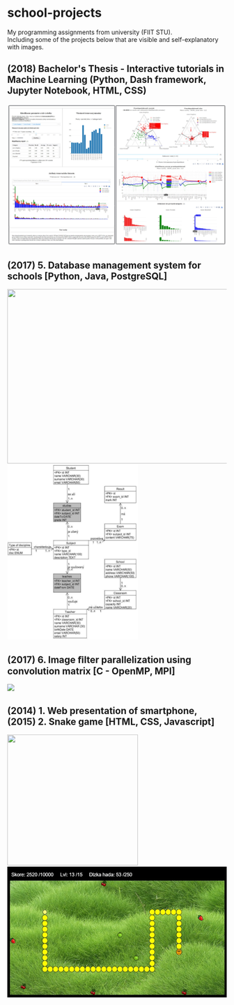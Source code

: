 # school-projects

My programming assignments from university (FIIT STU).  
Including some of the projects below that are visible and self-explanatory with images.

## (2018) Bachelor's Thesis - Interactive tutorials in Machine Learning (Python, Dash framework, Jupyter Notebook, HTML, CSS)
<img src="https://github.com/freezpmark/school-projects/blob/26ce806e12fc1bfea5a427e30529264e4c02084f/Bachelor's%20Thesis%20-%20Interactive%20Tutorials%20in%20Machine%20Learning%20(Python)/image_dash_app.jpg"/>

## (2017) 5. Database management system for schools [Python, Java, PostgreSQL]
<img src="https://github.com/freezpmark/School-projects/blob/master/5.%20Database%20system%20(Java)/documentation/DBS.jpg" width='510' height='400'/> <img src="https://github.com/FrizzLi/School-projects/blob/master/5.%20Database%20system%20(Java)/documentation/DBS_model.jpg" width='300' height='400'/>

## (2017) 6. Image ﬁlter parallelization using convolution matrix [C - OpenMP, MPI]
<img src="https://github.com/freezpmark/School-projects/blob/master/6.%20Paralel%20programming%20(C)/Image%20filter%20(OpenMP%20%2B%20MPI)/filter.jpg"/>

## (2014) 1. Web presentation of smartphone, (2015) 2. Snake game [HTML, CSS, Javascript]
<img src="https://github.com/freezpmark/School-projects/blob/master/1.%20Web%20presentation%20(HTML%2C%20CSS)/Documentation/s4.jpg" width='300' height='300'/> <img src="https://github.com/FrizzLi/School-projects/blob/master/2.%20Snake%20game%20(JavaScript%2C%20HTML)/documentation/snake.jpg" width='525' height='300'/>
